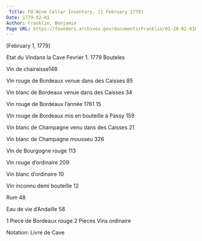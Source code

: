 ```yaml
---
 Title: FO-Wine Cellar Inventory, [1 February 1779]
Date: 1779-02-01
Author: Franklin, Benjamin
Page URL: https://founders.archives.gov/documents/Franklin/01-28-02-0384
---
```


[February 1, 1779]

  
Etat du Vindans la Cave Fevrier 1. 1779
Bouteles


  Vin de chairaisse148

Vin rouge de Bordeaux venue dans des Caisses
  85


Vin blanc de Bordeaux venue dans des Caisses
  34


Vin rouge de Bordeaux l’année 1761
  15


Vin rouge de Bordeaux mis en bouteille à Passy
  159


Vin blanc de Champagne venu dans des Caisses
  21


Vin blanc de Champagne mousseu
  326


Vin de Bourgogne rouge
  113


Vin rouge d’ordinaire
  209


Vin blanc d’ordinaire
  10


Vin inconnu demi bouteille
  12


Rum
  48


Eau de vie d’Andaille
  58



1 Piece de Bordeaux rouge
2 Pieces Vins ordinaire
 
Notation: Livre de Cave

